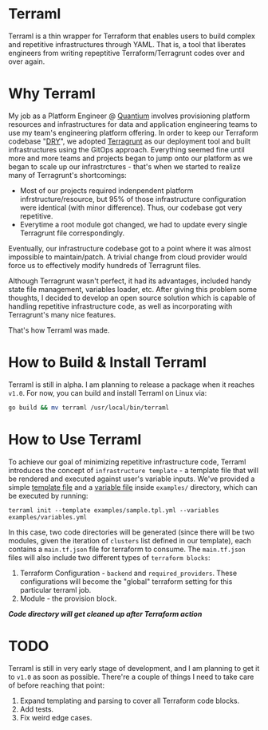 # Terraml
Terraml is a thin wrapper for Terraform that enables users to build complex and repetitive infrastructures through YAML. That is, a tool that liberates engineers from writing repeptitive Terraform/Terragrunt codes over and over again.

# Why Terraml
My job as a Platform Engineer @ [Quantium](https://quantium.com/) involves provisioning platform resources and infrastructures for data and application engineering teams to use my team's engineering platform offering. In order to keep our Terraform codebase "[DRY](https://terragrunt.gruntwork.io/docs/features/keep-your-terraform-code-dry/)", we adopted [Terragrunt](https://terragrunt.gruntwork.io/) as our deployment tool and built infrastructures using the GitOps approach. Everything seemed fine until more and more teams and projects began to jump onto our platform as we began to scale up our infrastrctures - that's when we started to realize many of Terragrunt's shortcomings:
- Most of our projects required indenpendent platform infrstructure/resource, but 95% of those infrastructure configuration were identical (with minor difference). Thus, our codebase got very repetitive.
- Everytime a root module got changed, we had to update every single Terragrunt file correspondingly.

Eventually, our infrastructure codebase got to a point where it was almost impossible to maintain/patch. A trivial change from cloud provider would force us to effectively modify hundreds of Terragrunt files.

Although Terragrunt wasn't perfect, it had its advantages, included handy state file management, variables loader, etc. After giving this problem some thoughts, I decided to develop an open source solution which is capable of handling repetitive infrastructure code, as well as incorporating with Terragrunt's many nice features.

That's how Terraml was made.

# How to Build & Install Terraml

Terraml is still in alpha. I am planning to release a package when it reaches ```v1.0```. For now, you can build and install Terraml on Linux via:
```bash
go build && mv terraml /usr/local/bin/terraml
```

# How to Use Terraml

To achieve our goal of minimizing repetitive infrastructure code, Terraml introduces the concept of ```infrastructure template``` - a template file that will be rendered and executed against user's variable inputs. We've provided a simple [template file](https://github.com/zakufish/terraml/blob/main/examples/sample.tpl.yml) and a [variable file](https://github.com/zakufish/terraml/blob/main/examples/variables.yml) inside ```examples/``` directory, which can be executed by running:

```
terraml init --template examples/sample.tpl.yml --variables examples/variables.yml
```

In this case, two code directories will be generated (since there will be two modules, given the iteration of ```clusters``` list defined in our template), each contains a ```main.tf.json``` file for terraform to consume. The ```main.tf.json``` files will also include two different types of ```terraform blocks```:
1. Terraform Configuration - ```backend``` and ```required_providers```. These configurations will become the "global" terraform setting for this particular terraml job.
2. Module - the provision block.

***Code directory will get cleaned up after Terraform action***

# TODO

Terraml is still in very early stage of development, and I am planning to get it to ```v1.0``` as soon as possible. There're a couple of things I need to take care of before reaching that point:
1. Expand templating and parsing to cover all Terraform code blocks.
2. Add tests.
3. Fix weird edge cases.
